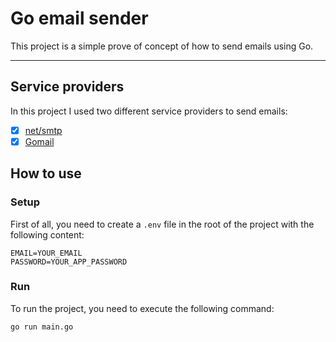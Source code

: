 # Go email sender

This project is a simple prove of concept of how to send emails using Go.

--- 

## Service providers

In this project I used two different service providers to send emails:

- [x] [net/smtp](https://pkg.go.dev/net/smtp)
- [x] [Gomail](https://pkg.go.dev/gopkg.in/gomail.v2)

## How to use

### Setup

First of all, you need to create a `.env` file in the root of the project 
with the following content:

```env
EMAIL=YOUR_EMAIL
PASSWORD=YOUR_APP_PASSWORD
```

### Run

To run the project, you need to execute the following command:

```bash
go run main.go
```

